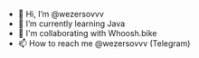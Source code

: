 - 👋 Hi, I’m @wezersovvv
- 🌱 I’m currently learning Java
- 💞️ I'm collaborating with Whoosh.bike
- 📫 How to reach me @wezersovvv (Telegram)

<!---
wezersovvv/wezersovvv is a ✨ special ✨ repository because its `README.md` (this file) appears on your GitHub profile.
You can click the Preview link to take a look at your changes.
--->
